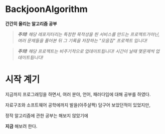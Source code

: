 # BackjoonAlgorithm
**간간히 올리는 알고리즘 공부**

> ***주의!** 해당 레포지터리는 특정한 목적성을 띈 서비스를 만드는 프로젝트가아닌, 여러 문제들을 풀어본 뒤 그 기록을 저장하는 "모음집" 프로젝트 입니다!*

> ***주의!** 해당 프로젝트는 비주기적으로 업데이트됩니다! 시간이 날때 몇문제씩 업데이트됩니다!*

# 시작 계기
지금까지 프로그래밍을 하면서, 여러 분야, 언어, 패러다임에 대해 공부를 하였다.

자료구조와 소프트웨어 공학에까지 발을(아주살짝) 담구어 보았던적이 있었지만, 

정작 알고리즘에 관한 공부는 해보지 않았기에

**지금** 해보려 한다.
